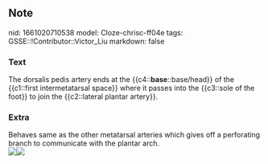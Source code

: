 ## Note
nid: 1661020710538
model: Cloze-chrisc-ff04e
tags: GSSE::!Contributor::Victor_Liu
markdown: false

### Text
The dorsalis pedis artery ends at the
{{c4::<b>base</b>::base/head}} of the {{c1::first intermetatarsal
space}} where it passes into the {{c3::sole of the foot}} to join
the {{c2::lateral plantar artery}}.

### Extra
<div>
  Behaves same as the other metatarsal arteries which gives off a
  perforating branch to communicate with the plantar arch.
</div>
<div><img src=
"paste-c76cd1348402c2f72c315b5ebe64a2588c9644e9.jpg"><img src= 
"1-db73b693ba9b6574d3b1dcd618735f02a0fd3421.jpg"></div>
